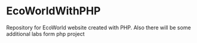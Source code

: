 # EcoWorldWithPHP
Repository for EcoWorld website created with PHP.
Also there will be some additional labs form php project
